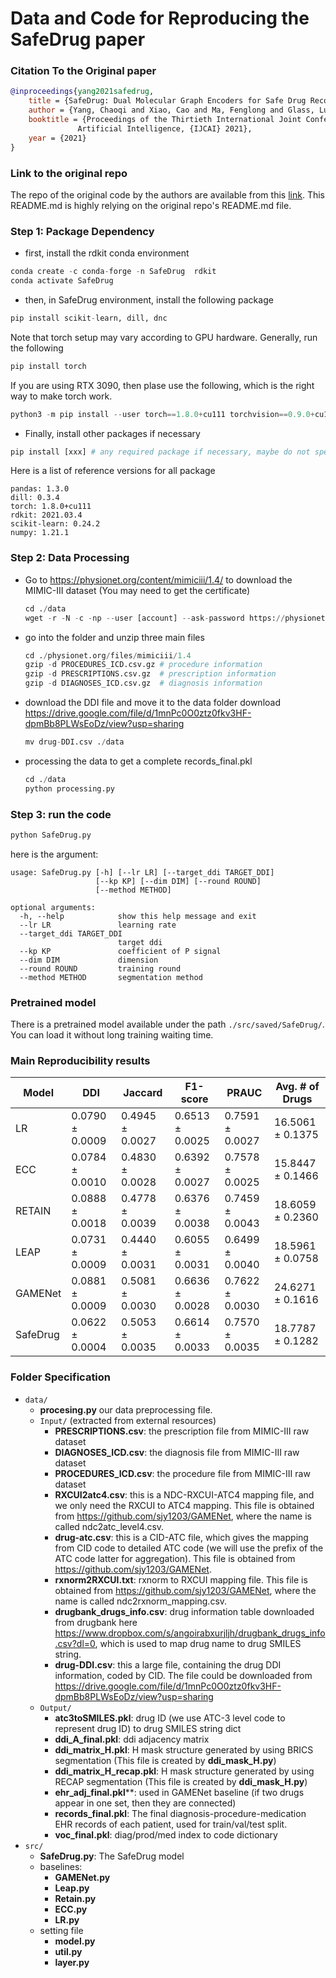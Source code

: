# Data and Code for Reproducing the SafeDrug paper

### Citation To the Original paper
```bibtex
@inproceedings{yang2021safedrug,
    title = {SafeDrug: Dual Molecular Graph Encoders for Safe Drug Recommendations},
    author = {Yang, Chaoqi and Xiao, Cao and Ma, Fenglong and Glass, Lucas and Sun, Jimeng},
    booktitle = {Proceedings of the Thirtieth International Joint Conference on
               Artificial Intelligence, {IJCAI} 2021},
    year = {2021}
}
```

### Link to the original repo

The repo of the original code by the authors are available from this [link](https://github.com/ycq091044/SafeDrug). This README.md is highly relying on the original repo's README.md file.

### Step 1: Package Dependency

- first, install the rdkit conda environment
```python
conda create -c conda-forge -n SafeDrug  rdkit
conda activate SafeDrug
```

- then, in SafeDrug environment, install the following package
```python
pip install scikit-learn, dill, dnc
```
Note that torch setup may vary according to GPU hardware. Generally, run the following
```python
pip install torch
```
If you are using RTX 3090, then plase use the following, which is the right way to make torch work.
```python
python3 -m pip install --user torch==1.8.0+cu111 torchvision==0.9.0+cu111 torchaudio==0.8.0 -f https://download.pytorch.org/whl/torch_stable.html
```

- Finally, install other packages if necessary
```python
pip install [xxx] # any required package if necessary, maybe do not specify the version, the packages should be compatible with rdkit
```

Here is a list of reference versions for all package

```shell
pandas: 1.3.0
dill: 0.3.4
torch: 1.8.0+cu111
rdkit: 2021.03.4
scikit-learn: 0.24.2
numpy: 1.21.1
```

### Step 2: Data Processing

- Go to https://physionet.org/content/mimiciii/1.4/ to download the MIMIC-III dataset (You may need to get the certificate)

  ```python
  cd ./data
  wget -r -N -c -np --user [account] --ask-password https://physionet.org/files/mimiciii/1.4/
  ```

- go into the folder and unzip three main files

  ```python
  cd ./physionet.org/files/mimiciii/1.4
  gzip -d PROCEDURES_ICD.csv.gz # procedure information
  gzip -d PRESCRIPTIONS.csv.gz  # prescription information
  gzip -d DIAGNOSES_ICD.csv.gz  # diagnosis information
  ```

- download the DDI file and move it to the data folder
  download https://drive.google.com/file/d/1mnPc0O0ztz0fkv3HF-dpmBb8PLWsEoDz/view?usp=sharing
  ```python
  mv drug-DDI.csv ./data
  ```

- processing the data to get a complete records_final.pkl

  ```python
  cd ./data  
  python processing.py
  ```


### Step 3: run the code

```python
python SafeDrug.py
```

here is the argument:

    usage: SafeDrug.py [-h] [--lr LR] [--target_ddi TARGET_DDI] 
                       [--kp KP] [--dim DIM] [--round ROUND]
                       [--method METHOD]
    
    optional arguments:
      -h, --help            show this help message and exit
      --lr LR               learning rate
      --target_ddi TARGET_DDI
                            target ddi
      --kp KP               coefficient of P signal
      --dim DIM             dimension
      --round ROUND         training round
      --method METHOD       segmentation method

### Pretrained model

There is a pretrained model available under the path ```./src/saved/SafeDrug/```. You can load it without long training waiting time.

### Main Reproducibility results
  | Model | DDI | Jaccard | F1-score | PRAUC | Avg. \# of Drugs |
  |-------|-----|---------|----------|-------|------------------|   
  | LR | 0.0790 $\pm$ 0.0009 | 0.4945 $\pm$ 0.0027 | 0.6513 $\pm$ 0.0025 | 0.7591 $\pm$ 0.0027 | 16.5061 $\pm$ 0.1375 |
  | ECC | 0.0784 $\pm$ 0.0010 | 0.4830 $\pm$ 0.0028 | 0.6392 $\pm$ 0.0027 | 0.7578 $\pm$ 0.0025 | 15.8447 $\pm$ 0.1466 |
  | RETAIN | 0.0888 $\pm$ 0.0018 | 0.4778 $\pm$ 0.0039 | 0.6376 $\pm$ 0.0038 | 0.7459 $\pm$ 0.0043 | 18.6059 $\pm$ 0.2360 |
  | LEAP | 0.0731 $\pm$ 0.0009 | 0.4440 $\pm$ 0.0031 | 0.6055 $\pm$ 0.0031 | 0.6499 $\pm$ 0.0040 | 18.5961 $\pm$ 0.0758 |
  | GAMENet | 0.0881 $\pm$ 0.0009 | 0.5081 $\pm$ 0.0030 | 0.6636 $\pm$ 0.0028 | 0.7622 $\pm$ 0.0030 | 24.6271 $\pm$ 0.1616 |
  | SafeDrug | 0.0622 $\pm$ 0.0004 | 0.5053 $\pm$ 0.0035 | 0.6614 $\pm$ 0.0033 | 0.7570 $\pm$ 0.0035 | 18.7787 $\pm$ 0.1282 |

### Folder Specification
- ```data/```
    - **procesing.py** our data preprocessing file.
    - ```Input/``` (extracted from external resources)
        - **PRESCRIPTIONS.csv**: the prescription file from MIMIC-III raw dataset
        - **DIAGNOSES_ICD.csv**: the diagnosis file from MIMIC-III raw dataset
        - **PROCEDURES_ICD.csv**: the procedure file from MIMIC-III raw dataset
        - **RXCUI2atc4.csv**: this is a NDC-RXCUI-ATC4 mapping file, and we only need the RXCUI to ATC4 mapping. This file is obtained from https://github.com/sjy1203/GAMENet, where the name is called ndc2atc_level4.csv.
        - **drug-atc.csv**: this is a CID-ATC file, which gives the mapping from CID code to detailed ATC code (we will use the prefix of the ATC code latter for aggregation). This file is obtained from https://github.com/sjy1203/GAMENet.
        - **rxnorm2RXCUI.txt**: rxnorm to RXCUI mapping file. This file is obtained from https://github.com/sjy1203/GAMENet, where the name is called ndc2rxnorm_mapping.csv.
        - **drugbank_drugs_info.csv**: drug information table downloaded from drugbank here https://www.dropbox.com/s/angoirabxurjljh/drugbank_drugs_info.csv?dl=0, which is used to map drug name to drug SMILES string.
        - **drug-DDI.csv**: this a large file, containing the drug DDI information, coded by CID. The file could be downloaded from https://drive.google.com/file/d/1mnPc0O0ztz0fkv3HF-dpmBb8PLWsEoDz/view?usp=sharing
    - ```Output/```
        - **atc3toSMILES.pkl**: drug ID (we use ATC-3 level code to represent drug ID) to drug SMILES string dict
        - **ddi_A_final.pkl**: ddi adjacency matrix
        - **ddi_matrix_H.pkl**: H mask structure generated by using BRICS segmentation (This file is created by **ddi_mask_H.py**)
        - **ddi_matrix_H_recap.pkl**: H mask structure generated by using RECAP segmentation (This file is created by **ddi_mask_H.py**) 
        - **ehr_adj_final.pkl****: used in GAMENet baseline (if two drugs appear in one set, then they are connected)
        - **records_final.pkl**: The final diagnosis-procedure-medication EHR records of each patient, used for train/val/test split.
        - **voc_final.pkl**: diag/prod/med index to code dictionary
- ```src/```
    - **SafeDrug.py**: The SafeDrug model
    - baselines:
        - **GAMENet.py**
        - **Leap.py**
        - **Retain.py**
        - **ECC.py**
        - **LR.py**
    - setting file
        - **model.py**
        - **util.py**
        - **layer.py**

